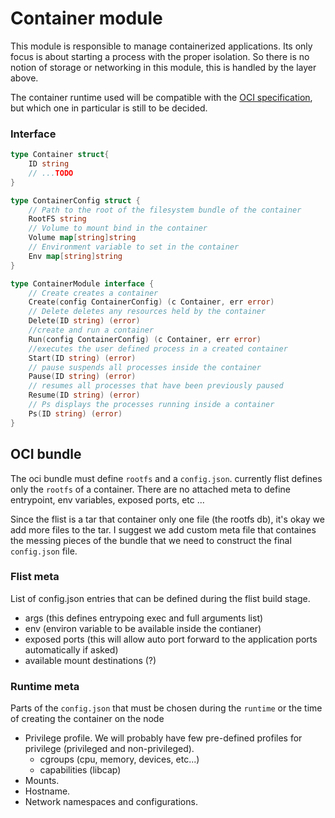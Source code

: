 # Container module

This module is responsible to manage containerized applications.
Its only focus is about starting a process with the proper isolation. So there is no notion of storage or networking in this module, this is handled by the layer above.

The container runtime used will be compatible with the [OCI specification](https://github.com/opencontainers/runtime-spec), but which one in particular is still to be decided.

### Interface

```go
type Container struct{
    ID string
    // ...TODO
}

type ContainerConfig struct {
    // Path to the root of the filesystem bundle of the container
    RootFS string
    // Volume to mount bind in the container
    Volume map[string]string
    // Environment variable to set in the container
    Env map[string]string
}

type ContainerModule interface {
    // Create creates a container
    Create(config ContainerConfig) (c Container, err error)
    // Delete deletes any resources held by the container
    Delete(ID string) (error)
    //create and run a container
    Run(config ContainerConfig) (c Container, err error)
    //executes the user defined process in a created container
    Start(ID string) (error)
    // pause suspends all processes inside the container
    Pause(ID string) (error)
    // resumes all processes that have been previously paused
    Resume(ID string) (error)
    // Ps displays the processes running inside a container
    Ps(ID string) (error)
}
```

## OCI bundle
The oci bundle must define `rootfs` and a `config.json`. currently flist defines only the `rootfs` of a container. There are no attached meta to define entrypoint, env variables, exposed ports, etc ...

Since the flist is a tar that container only one file (the rootfs db), it's okay we add more files to the tar. I suggest we add custom meta file that containes
the messing pieces of the bundle that we need to construct the final `config.json` file.

### Flist meta
List of config.json entries that can be defined during the flist build stage.
- args (this defines entrypoing exec and full arguments list)
- env (environ variable to be available inside the contianer)
- exposed ports (this will allow auto port forward to the application ports automatically if asked)
- available mount destinations (?)

### Runtime meta
Parts of the `config.json` that must be chosen during the `runtime` or the time of creating the container on the node
- Privilege profile. We will probably have few pre-defined profiles for privilege (privileged and non-privileged).
  - cgroups (cpu, memory, devices, etc...)
  - capabilities (libcap)
- Mounts.
- Hostname.
- Network namespaces and configurations.